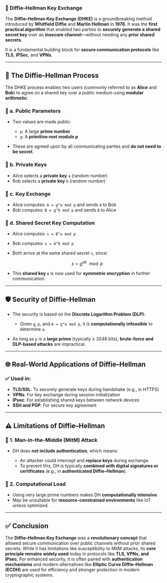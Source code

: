 ### 📌 **Diffie–Hellman Key Exchange**

The **Diffie–Hellman Key Exchange (DHKE)** is a groundbreaking method introduced by **Whitfield Diffie** and **Martin Hellman** in **1976**. It was the **first practical algorithm** that enabled two parties to **securely generate a shared secret key** over an **insecure channel**—without needing any **prior shared secrets**.

It is a fundamental building block for **secure communication protocols** like **TLS**, **IPSec**, and **VPNs**.

---

## 🔐 **The Diffie–Hellman Process**

The DHKE process enables two users (commonly referred to as **Alice** and **Bob**) to agree on a shared key over a public medium using **modular arithmetic**:

### 🔸 a. **Public Parameters**

* Two values are made public:

  * `p`: A large **prime number**
  * `g`: A **primitive root modulo p**
* These are agreed upon by all communicating parties and **do not need to be secret**.

### 🔸 b. **Private Keys**

* Alice selects a **private key** `a` (random number)
* Bob selects a **private key** `b` (random number)

### 🔸 c. **Key Exchange**

* Alice computes: `A = g^a mod p` and sends `A` to Bob
* Bob computes: `B = g^b mod p` and sends `B` to Alice

### 🔸 d. **Shared Secret Key Computation**

* Alice computes: `s = B^a mod p`
* Bob computes: `s = A^b mod p`
* Both arrive at the same shared secret `s`, since:

  $$
  s = g^{ab} \mod p
  $$
* This **shared key `s`** is now used for **symmetric encryption** in further communication.

---

## 🛡️ **Security of Diffie–Hellman**

* The security is based on the **Discrete Logarithm Problem (DLP)**:

  * Given `g`, `p`, and `A = g^a mod p`, it is **computationally infeasible** to determine `a`.
* As long as `p` is a **large prime** (typically ≥ 2048 bits), **brute-force and DLP-based attacks** are impractical.

---

## 🌐 **Real-World Applications of Diffie–Hellman**

### ✅ Used in:

* **TLS/SSL**: To securely generate keys during handshake (e.g., in HTTPS)
* **VPNs**: For key exchange during session initialization
* **IPsec**: For establishing shared keys between network devices
* **SSH and PGP**: For secure key agreement

---

## ⚠️ **Limitations of Diffie–Hellman**

### 🔸 1. **Man-in-the-Middle (MitM) Attack**

* DH does **not include authentication**, which means:

  * An attacker could intercept and **replace keys** during exchange.
  * To prevent this, DH is typically **combined with digital signatures or certificates** (e.g., in **authenticated Diffie–Hellman**).

### 🔸 2. **Computational Load**

* Using very large prime numbers makes DH **computationally intensive**.
* May be unsuitable for **resource-constrained environments** like IoT unless optimized.

---

## ✅ **Conclusion**

The **Diffie–Hellman Key Exchange** was a **revolutionary concept** that allowed secure communication over public channels without prior shared secrets. While it has limitations like susceptibility to MitM attacks, its **core principle remains widely used** today in protocols like **TLS, VPNs, and IPsec**. For enhanced security, it is often paired with **authentication mechanisms** and modern alternatives like **Elliptic Curve Diffie–Hellman (ECDH)** are used for efficiency and stronger protection in modern cryptographic systems.
